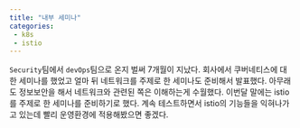 ```yaml
---
title: "내부 세미나"
categories:
 - k8s
 - istio
---
```

```Security```팀에서 ```devOps```팀으로 온지 벌써 7개월이 지났다.
회사에서 쿠버네티스에 대한 세미나를 했었고 얼마 뒤 네트워크를 주제로 한 세미나도 준비해서 발표했다.
아무래도 정보보안을 해서 네트워크와 관련된 쪽은 이해하는게 수월했다.
이번달 말에는 istio를 주제로 한 세미나를 준비하기로 했다.
계속 테스트하면서 istio의 기능들을 익혀나가고 있는데 빨리 운영환경에 적용해봤으면 좋겠다.

